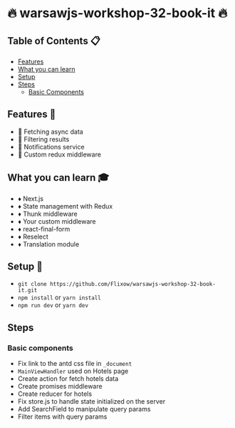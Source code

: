 # :fire: warsawjs-workshop-32-book-it :fire:

## Table of Contents :clipboard:

- [Features](#features)
- [What you can learn](#what-you-can-learn)
- [Setup](#setup)
- [Steps](#steps)
  - [Basic Components](#basic-components)

## Features :speedboat:
* :gem: Fetching async data
* :gem: Filtering results
* :gem: Notifications service
* :gem: Custom redux middleware

## What you can learn :mortar_board:
* :diamonds: Next.js
* :diamonds: State management with Redux
* :diamonds: Thunk middleware
* :diamonds: Your custom middleware
* :diamonds: react-final-form
* :diamonds: Reselect
* :diamonds: Translation module

## Setup :hammer:
* ```git clone https://github.com/Flixow/warsawjs-workshop-32-book-it.git```
* ```npm install``` or ```yarn install```
* ```npm run dev``` or ```yarn dev```

## Steps
### Basic components
* Fix link to the antd css file in `_document`
* `MainViewHandler` used on Hotels page
* Create action for fetch hotels data
* Create promises middleware
* Create reducer for hotels
* Fix store.js to handle state initialized on the server
* Add SearchField to manipulate query params
* Filter items with query params
